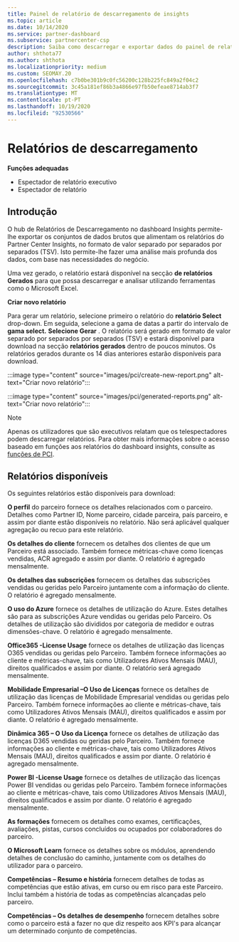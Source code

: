 ```yaml
---
title: Painel de relatório de descarregamento de insights
ms.topic: article
ms.date: 10/14/2020
ms.service: partner-dashboard
ms.subservice: partnercenter-csp
description: Saiba como descarregar e exportar dados do painel de relatórios unificado do Partner Center e dos relatórios partner Center Insights.
author: shthota77
ms.author: shthota
ms.localizationpriority: medium
ms.custom: SEOMAY.20
ms.openlocfilehash: c7b0be301b9c0fc56200c128b225fc849a2f04c2
ms.sourcegitcommit: 3c45a181ef86b3a4866e97fb50efeae8714ab3f7
ms.translationtype: MT
ms.contentlocale: pt-PT
ms.lasthandoff: 10/19/2020
ms.locfileid: "92530566"
---
```

# <a name="download-reports"></a>Relatórios de descarregamento

**Funções adequadas**
- Espectador de relatório executivo
- Espectador de relatório

## <a name="introduction"></a>Introdução

O hub de Relatórios de Descarregamento no dashboard Insights permite-lhe exportar os conjuntos de dados brutos que alimentam os relatórios do Partner Center Insights, no formato de valor separado por separados por separados (TSV). Isto permite-lhe fazer uma análise mais profunda dos dados, com base nas necessidades do negócio.

Uma vez gerado, o relatório estará disponível na secção **de relatórios Gerados** para que possa descarregar e analisar utilizando ferramentas como o Microsoft Excel.

**Criar novo relatório**

Para gerar um relatório, selecione primeiro o relatório do **relatório Select** drop-down. Em seguida, selecione a gama de datas a partir do intervalo de **gama select.** **Selecione Gerar** . O relatório será gerado em formato de valor separado por separados por separados (TSV) e estará disponível para download na secção **relatórios gerados** dentro de poucos minutos. Os relatórios gerados durante os 14 dias anteriores estarão disponíveis para download.

:::image type="content" source="images/pci/create-new-report.png" alt-text="Criar novo relatório":::

:::image type="content" source="images/pci/generated-reports.png" alt-text="Criar novo relatório":::

>[!NOTE] 
>Apenas os utilizadores que são executivos relatam que os telespectadores podem descarregar relatórios. Para obter mais informações sobre o acesso baseado em funções aos relatórios do dashboard insights, consulte as [funções de PCI](pci-roles.md). 

## <a name="available-reports"></a>Relatórios disponíveis

Os seguintes relatórios estão disponíveis para download:

**O perfil** do parceiro fornece os detalhes relacionados com o parceiro. Detalhes como Partner ID, Nome parceiro, cidade parceira, país parceiro, e assim por diante estão disponíveis no relatório. Não será aplicável qualquer agregação ou recuo para este relatório.

**Os detalhes do cliente** fornecem os detalhes dos clientes de que um Parceiro está associado. Também fornece métricas-chave como licenças vendidas, ACR agregado e assim por diante. O relatório é agregado mensalmente.

**Os detalhes das subscrições** fornecem os detalhes das subscrições vendidas ou geridas pelo Parceiro juntamente com a informação do cliente. O relatório é agregado mensalmente.

**O uso do Azure** fornece os detalhes de utilização do Azure. Estes detalhes são para as subscrições Azure vendidas ou geridas pelo Parceiro. Os detalhes de utilização são divididos por categoria de medidor e outras dimensões-chave. O relatório é agregado mensalmente.

**Office365 -License Usage** fornece os detalhes de utilização das licenças O365 vendidas ou geridas pelo Parceiro. Também fornece informações ao cliente e métricas-chave, tais como Utilizadores Ativos Mensais (MAU), direitos qualificados e assim por diante. O relatório será agregado mensalmente.

**Mobilidade Empresarial –O Uso de Licenças**  fornece os detalhes de utilização das licenças de Mobilidade Empresarial vendidas ou geridas pelo Parceiro. Também fornece informações ao cliente e métricas-chave, tais como Utilizadores Ativos Mensais (MAU), direitos qualificados e assim por diante. O relatório é agregado mensalmente.

**Dinâmica 365 – O Uso da Licença** fornece os detalhes de utilização das licenças D365 vendidas ou geridas pelo Parceiro. Também fornece informações ao cliente e métricas-chave, tais como Utilizadores Ativos Mensais (MAU), direitos qualificados e assim por diante. O relatório é agregado mensalmente.

**Power BI -License Usage** fornece os detalhes de utilização das licenças Power BI vendidas ou geridas pelo Parceiro. Também fornece informações ao cliente e métricas-chave, tais como Utilizadores Ativos Mensais (MAU), direitos qualificados e assim por diante. O relatório é agregado mensalmente.

**As formações** fornecem os detalhes como exames, certificações, avaliações, pistas, cursos concluídos ou ocupados por colaboradores do parceiro.

**O Microsoft Learn** fornece os detalhes sobre os módulos, aprendendo detalhes de conclusão do caminho, juntamente com os detalhes do utilizador para o parceiro.

**Competências – Resumo e história** fornecem detalhes de todas as competências que estão ativas, em curso ou em risco para este Parceiro. Inclui também a história de todas as competências alcançadas pelo parceiro.

**Competências – Os detalhes de desempenho** fornecem detalhes sobre como o parceiro está a fazer no que diz respeito aos KPI's para alcançar um determinado conjunto de competências.

